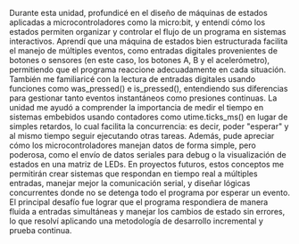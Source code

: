 Durante esta unidad, profundicé en el diseño de máquinas de estados aplicadas a microcontroladores como la micro:bit,
y entendí cómo los estados permiten organizar y controlar el flujo de un programa en sistemas interactivos. Aprendí que una máquina 
de estados bien estructurada facilita el manejo de múltiples eventos, como entradas digitales provenientes de botones o sensores
(en este caso, los botones A, B y el acelerómetro), permitiendo que el programa reaccione adecuadamente en cada situación. 
También me familiaricé con la lectura de entradas digitales usando funciones como was_pressed() e is_pressed(), entendiendo sus 
diferencias para gestionar tanto eventos instantáneos como presiones continuas. La unidad me ayudó a comprender la importancia de medir 
el tiempo en sistemas embebidos usando contadores como utime.ticks_ms() en lugar de simples retardos, lo cual facilita la concurrencia: 
es decir, poder "esperar" y al mismo tiempo seguir ejecutando otras tareas. Además, pude apreciar cómo los microcontroladores manejan 
datos de forma simple, pero poderosa, como el envío de datos seriales para debug o la visualización de estados en una matriz de LEDs. 
En proyectos futuros, estos conceptos me permitirán crear sistemas que respondan en tiempo real a múltiples entradas, manejar mejor la 
comunicación serial, y diseñar lógicas concurrentes donde no se detenga todo el programa por esperar un evento. El principal desafío fue 
lograr que el programa respondiera de manera fluida a entradas simultáneas y manejar los cambios de estado sin errores, lo que resolví 
aplicando una metodología de desarrollo incremental y prueba continua.
